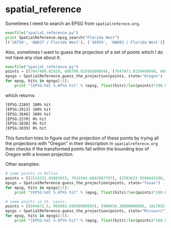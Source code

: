# spatial_reference
Sometimes I need to search an EPSG from ```spatialreferece.org```.

```python
execfile("spatial_reference.py")
print SpatialReference.epsg_search("Florida West")
[('26759', 'NAD27 / Florida West'), ('26959', 'NAD83 / Florida West')]
```

Also, sometimes I want to guess the projection of a set of points which I do not have any clue about it:
```python
execfile("spatial_reference.py")
points = [(7647409.02929, 686790.02595000004), (7647471.0159499999, 688344.44999999995),  (7645653.23905, 684826.79570999998), (7645656.2857100004, 684567.37809999997)]
epsgs = SpatialReference.guess_the_projection(points, state="Oregon")
for epsg, hits in epsgs[:5]:
    print "[EPSG:%d] %.0f%% hit" % (epsg, float(hits)/len(points)*100.0)
```
which returns:
```bash
[EPSG:2269] 100% hit
[EPSG:2913] 100% hit
[EPSG:3646] 100% hit
[EPSG:2270] 0% hit
[EPSG:2838] 0% hit
[EPSG:2839] 0% hit
```
This function tries to figure out the projection of these points by trying all the projections with "Oregon" in their description in ```spatialreferece.org``` then checks if the transformed points fall within the bounding box of Oregon with a known projection.

Other examples:
```python
# some points in Dallas
points = [(2514332.03903053, 7018364.6881987797), (2503623.9508441598, 6974201.6616298398), (2499328.3021238302, 6939465.4717225898), (2499328.3021238302, 6939465.4717225898), (2499328.3021238302, 6939465.4717225898)]
epsgs = SpatialReference.guess_the_projection(points, state="Texas")
for epsg, hits in epsgs[:5]:
    print "[EPSG:%d] %.0f%% hit" % (epsg, float(hits)/len(points)*100.0)

# some points in St. Louis:
points = [(894672.5, 995003.69999999995), (900456.30000000005, 1017035.0), (900456.30000000005, 1017035.0), (882164.59999999998, 999102.19999999995), (891889.30000000005, 1034635.0), (898334.0, 1022420.0), (894343.0, 1005425.0), (893510.30000000005, 1033772.0), (883747.80000000005, 1004093.0), (877404.59999999998, 1027557.0)]
epsgs = SpatialReference.guess_the_projection(points, state="Missouri")
for epsg, hits in epsgs[:5]:
    print "[EPSG:%d] %.0f%% hit" % (epsg, float(hits)/len(points)*100.0)
```